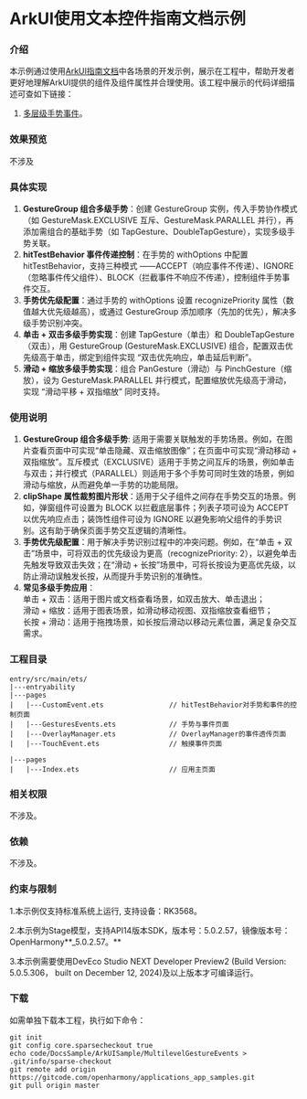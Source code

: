 # ArkUI使用文本控件指南文档示例

### 介绍

本示例通过使用[ArkUI指南文档](https://gitcode.com/openharmony/docs/blob/master/zh-cn/application-dev/ui)中各场景的开发示例，展示在工程中，帮助开发者更好地理解ArkUI提供的组件及组件属性并合理使用。该工程中展示的代码详细描述可查如下链接：

1. [多层级手势事件](https://gitcode.com/openharmony/docs/blob/master/zh-cn/application-dev/ui/arkts-gesture-events-multi-level-gesture.md)。

### 效果预览
不涉及

### 具体实现

1. **GestureGroup 组合多级手势**：创建 GestureGroup 实例，传入手势协作模式（如 GestureMask.EXCLUSIVE 互斥、GestureMask.PARALLEL 并行），再添加需组合的基础手势（如 TapGesture、DoubleTapGesture），实现多级手势关联。
2. **hitTestBehavior 事件传递控制**：在手势的 withOptions 中配置 hitTestBehavior，支持三种模式 ——ACCEPT（响应事件不传递）、IGNORE（忽略事件传父组件）、BLOCK（拦截事件不响应不传递），控制组件手势事件交互。
3. **手势优先级配置**：通过手势的 withOptions 设置 recognizePriority 属性（数值越大优先级越高），或通过 GestureGroup 添加顺序（先加的优先），解决多级手势识别冲突。
4. **单击 + 双击多级手势实现**：创建 TapGesture（单击）和 DoubleTapGesture（双击），用 GestureGroup (GestureMask.EXCLUSIVE) 组合，配置双击优先级高于单击，绑定到组件实现 “双击优先响应，单击延后判断”。
5. **滑动 + 缩放多级手势实现**：组合 PanGesture（滑动）与 PinchGesture（缩放），设为 GestureMask.PARALLEL 并行模式，配置缩放优先级高于滑动，实现 “滑动平移 + 双指缩放” 同时支持。



### 使用说明

1. **GestureGroup 组合多级手势**: 适用于需要关联触发的手势场景。例如，在图片查看页面中可实现“单击隐藏、双击缩放图像”；在页面中可实现“滑动移动 + 双指缩放”。互斥模式（EXCLUSIVE）适用于手势之间互斥的场景，例如单击与双击；并行模式（PARALLEL）则适用于多个手势可同时生效的场景，例如滑动与缩放，从而避免单一手势的功能局限。
2. **clipShape 属性裁剪图片形状**：适用于父子组件之间存在手势交互的场景。例如，弹窗组件可设置为 BLOCK 以拦截底层事件；列表子项可设为 ACCEPT 以优先响应点击；装饰性组件可设为 IGNORE 以避免影响父组件的手势识别。这有助于确保页面手势交互逻辑的清晰性。
3. **手势优先级配置**：用于解决手势识别过程中的冲突问题。例如，在“单击 + 双击”场景中，可将双击的优先级设为更高（recognizePriority: 2），以避免单击先触发导致双击失效；在“滑动 + 长按”场景中，可将长按设为更高优先级，以防止滑动误触发长按，从而提升手势识别的准确性。
4. **常见多级手势应用**：  
单击 + 双击：适用于图片或文档查看场景，如双击放大、单击退出；  
滑动 + 缩放：适用于图表场景，如滑动移动视图、双指缩放查看细节；  
长按 + 滑动：适用于拖拽场景，如长按后滑动以移动元素位置，满足复杂交互需求。  

### 工程目录
```
entry/src/main/ets/
|---entryability
|---pages
|   |---CustomEvent.ets                // hitTestBehavior对手势和事件的控制页面
|   |---GesturesEvents.ets             // 手势与事件页面
|   |---OverlayManager.ets             // OverlayManager的事件透传页面
|   |---TouchEvent.ets                 // 触摸事件页面    
            
|---pages
|   |---Index.ets                      // 应用主页面
```

### 相关权限

不涉及。

### 依赖

不涉及。

### 约束与限制

1.本示例仅支持标准系统上运行, 支持设备：RK3568。

2.本示例为Stage模型，支持API14版本SDK，版本号：5.0.2.57，镜像版本号：OpenHarmony**_5.0.2.57。**

3.本示例需要使用DevEco Studio NEXT Developer Preview2 (Build Version: 5.0.5.306， built on December 12, 2024)及以上版本才可编译运行。

### 下载

如需单独下载本工程，执行如下命令：

````
git init
git config core.sparsecheckout true
echo code/DocsSample/ArkUISample/MultilevelGestureEvents > .git/info/sparse-checkout
git remote add origin https://gitcode.com/openharmony/applications_app_samples.git
git pull origin master
````